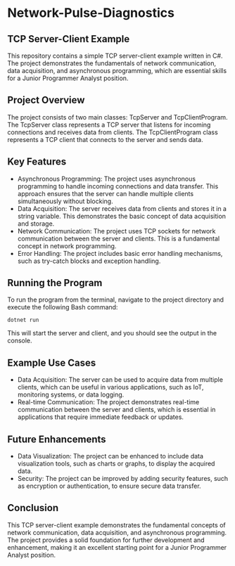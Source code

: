 # Network-Pulse-Diagnostics

## TCP Server-Client Example
This repository contains a simple TCP server-client example written in C#. The project demonstrates the fundamentals of network communication, data acquisition, and asynchronous programming, which are essential skills for a Junior Programmer Analyst position.

## Project Overview
The project consists of two main classes: TcpServer and TcpClientProgram. The TcpServer class represents a TCP server that listens for incoming connections and receives data from clients. The TcpClientProgram class represents a TCP client that connects to the server and sends data.

## Key Features
- Asynchronous Programming: The project uses asynchronous programming to handle incoming connections and data transfer. This approach ensures that the server can handle multiple clients simultaneously without blocking.
- Data Acquisition: The server receives data from clients and stores it in a string variable. This demonstrates the basic concept of data acquisition and storage.
- Network Communication: The project uses TCP sockets for network communication between the server and clients. This is a fundamental concept in network programming.
- Error Handling: The project includes basic error handling mechanisms, such as try-catch blocks and exception handling.

## Running the Program
To run the program from the terminal, navigate to the project directory and execute the following Bash command:

```dotnet run```

This will start the server and client, and you should see the output in the console.

## Example Use Cases
- Data Acquisition: The server can be used to acquire data from multiple clients, which can be useful in various applications, such as IoT, monitoring systems, or data logging.
- Real-time Communication: The project demonstrates real-time communication between the server and clients, which is essential in applications that require immediate feedback or updates.

## Future Enhancements
- Data Visualization: The project can be enhanced to include data visualization tools, such as charts or graphs, to display the acquired data.
- Security: The project can be improved by adding security features, such as encryption or authentication, to ensure secure data transfer.

## Conclusion
This TCP server-client example demonstrates the fundamental concepts of network communication, data acquisition, and asynchronous programming. The project provides a solid foundation for further development and enhancement, making it an excellent starting point for a Junior Programmer Analyst position.